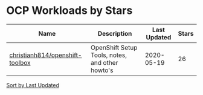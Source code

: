 # OCP Workloads by Stars

Name | Description | Last Updated | Stars 
--- | --- | --- | --- 
[christianh814/openshift-toolbox](https://github.com/christianh814/openshift-toolbox) | OpenShift Setup Tools, notes, and other howto's | 2020-05-19 | 26 

[Sort by Last Updated](OCP%20Workloads.Last%20Updated.md)